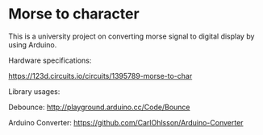 # Morse to character

This is a university project on converting morse signal to digital display by using Arduino.

Hardware specifications:

https://123d.circuits.io/circuits/1395789-morse-to-char

Library usages:

Debounce: http://playground.arduino.cc/Code/Bounce

Arduino Converter: https://github.com/CarlOhlsson/Arduino-Converter
